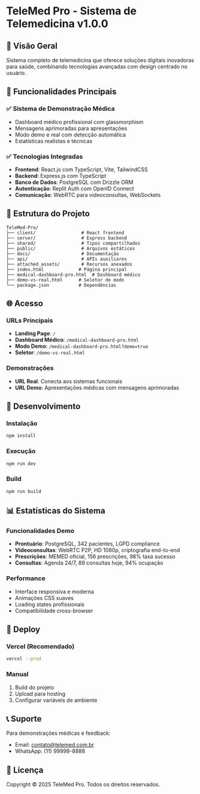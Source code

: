 # TeleMed Pro - Sistema de Telemedicina v1.0.0

## 🏥 Visão Geral
Sistema completo de telemedicina que oferece soluções digitais inovadoras para saúde, combinando tecnologias avançadas com design centrado no usuário.

## 🚀 Funcionalidades Principais

### ✅ Sistema de Demonstração Médica
- Dashboard médico profissional com glassmorphism
- Mensagens aprimoradas para apresentações
- Modo demo e real com detecção automática
- Estatísticas realistas e técnicas

### ✅ Tecnologias Integradas
- **Frontend**: React.js com TypeScript, Vite, TailwindCSS
- **Backend**: Express.js com TypeScript
- **Banco de Dados**: PostgreSQL com Drizzle ORM
- **Autenticação**: Replit Auth com OpenID Connect
- **Comunicação**: WebRTC para videoconsultas, WebSockets

## 📁 Estrutura do Projeto

```
TeleMed-Pro/
├── client/                 # React frontend
├── server/                 # Express backend
├── shared/                 # Tipos compartilhados
├── public/                 # Arquivos estáticos
├── docs/                   # Documentação
├── api/                    # APIs auxiliares
├── attached_assets/        # Recursos anexados
├── index.html             # Página principal
├── medical-dashboard-pro.html  # Dashboard médico
├── demo-vs-real.html      # Seletor de modo
└── package.json           # Dependências
```

## 🌐 Acesso

### URLs Principais
- **Landing Page**: `/`
- **Dashboard Médico**: `/medical-dashboard-pro.html`
- **Modo Demo**: `/medical-dashboard-pro.html?demo=true`
- **Seletor**: `/demo-vs-real.html`

### Demonstrações
- **URL Real**: Conecta aos sistemas funcionais
- **URL Demo**: Apresentações médicas com mensagens aprimoradas

## 🔧 Desenvolvimento

### Instalação
```bash
npm install
```

### Execução
```bash
npm run dev
```

### Build
```bash
npm run build
```

## 📊 Estatísticas do Sistema

### Funcionalidades Demo
- **Prontuário**: PostgreSQL, 342 pacientes, LGPD compliance
- **Videoconsultas**: WebRTC P2P, HD 1080p, criptografia end-to-end
- **Prescrições**: MEMED oficial, 156 prescrições, 98% taxa sucesso
- **Consultas**: Agenda 24/7, 89 consultas hoje, 94% ocupação

### Performance
- Interface responsiva e moderna
- Animações CSS suaves
- Loading states profissionais
- Compatibilidade cross-browser

## 🚀 Deploy

### Vercel (Recomendado)
```bash
vercel --prod
```

### Manual
1. Build do projeto
2. Upload para hosting
3. Configurar variáveis de ambiente

## 📞 Suporte

Para demonstrações médicas e feedback:
- Email: contato@telemed.com.br
- WhatsApp: (11) 99999-8888

## 📄 Licença

Copyright © 2025 TeleMed Pro. Todos os direitos reservados.